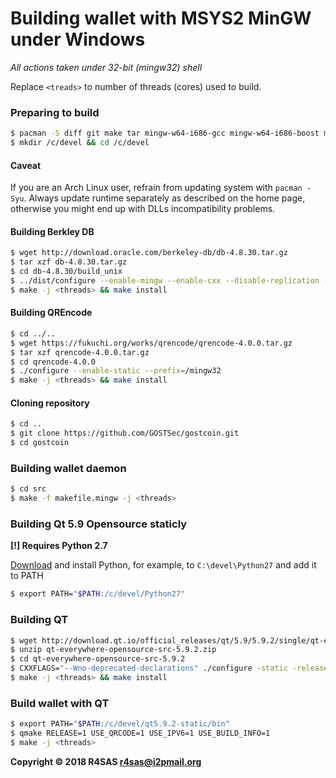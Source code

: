 # Building wallet with MSYS2 MinGW under Windows
*All actions taken under 32-bit (mingw32) shell*

Replace `<treads>` to number of threads (cores) used to build.

### Preparing to build
```bash
$ pacman -S diff git make tar mingw-w64-i686-gcc mingw-w64-i686-boost mingw-w64-i686-libpng mingw-w64-i686-openssl mingw-w64-i686-zlib
$ mkdir /c/devel && cd /c/devel
```
#### Caveat
If you are an Arch Linux user, refrain from updating system with `pacman -Syu`.
Always update runtime separately as described on the home page,
otherwise you might end up with DLLs incompatibility problems.
#### Building Berkley DB
```bash
$ wget http://download.oracle.com/berkeley-db/db-4.8.30.tar.gz
$ tar xzf db-4.8.30.tar.gz
$ cd db-4.8.30/build_unix
$ ../dist/configure --enable-mingw --enable-cxx --disable-replication --prefix=/mingw32
$ make -j <threads> && make install
```
#### Building QREncode
```bash
$ cd ../..
$ wget https://fukuchi.org/works/qrencode/qrencode-4.0.0.tar.gz
$ tar xzf qrencode-4.0.0.tar.gz
$ cd qrencode-4.0.0
$ ./configure --enable-static --prefix=/mingw32
$ make -j <threads> && make install
```
#### Cloning repository
```bash
$ cd ..
$ git clone https://github.com/GOSTSec/gostcoin.git
$ cd gostcoin
```

### Building wallet daemon
```bash
$ cd src
$ make -f makefile.mingw -j <threads>
```

### Building Qt 5.9 Opensource staticly
**[!] Requires Python 2.7**

[Download](https://www.python.org/downloads/release/python-2714/) and install Python, for example, to `C:\devel\Python27` and add it to PATH
```bash
$ export PATH="$PATH:/c/devel/Python27"
```

### Building QT
```bash
$ wget http://download.qt.io/official_releases/qt/5.9/5.9.2/single/qt-everywhere-opensource-src-5.9.2.zip
$ unzip qt-everywhere-opensource-src-5.9.2.zip
$ cd qt-everywhere-opensource-src-5.9.2
$ CXXFLAGS="--Wno-deprecated-declarations" ./configure -static -release -opensource -confirm-license -platform win32-g++ -prefix "C:\devel\qt5.9.2-static" -nomake examples -nomake tests -nomake tools -opengl desktop -no-angle -make libs -qt-zlib -qt-libpng -qt-libjpeg -qt-freetype -qt-pcre -sql-sqlite
$ make -j <threads> && make install
```

### Build wallet with QT
```bash
$ export PATH="$PATH:/c/devel/qt5.9.2-static/bin"
$ qmake RELEASE=1 USE_QRCODE=1 USE_IPV6=1 USE_BUILD_INFO=1
$ make -j <threads>
```

**Copyright © 2018 R4SAS <r4sas@i2pmail.org>**
